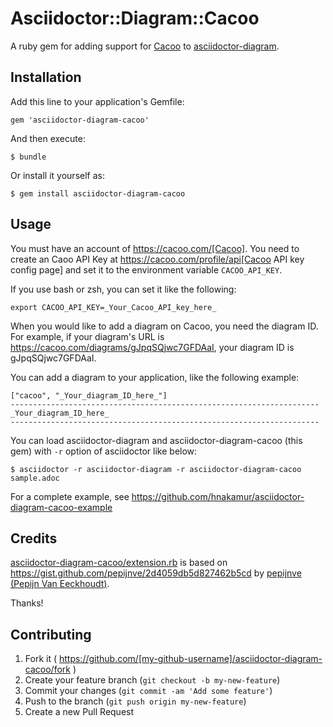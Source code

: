 # Asciidoctor::Diagram::Cacoo

A ruby gem for adding support for [Cacoo](https://cacoo.com) to [asciidoctor-diagram](https://github.com/asciidoctor/asciidoctor-diagram).

## Installation

Add this line to your application's Gemfile:

    gem 'asciidoctor-diagram-cacoo'

And then execute:

    $ bundle

Or install it yourself as:

    $ gem install asciidoctor-diagram-cacoo

## Usage

You must have an account of https://cacoo.com/[Cacoo].
You need to create an Caoo API Key at https://cacoo.com/profile/api[Cacoo API key config page]
and set it to the environment variable `CACOO_API_KEY`.

If you use bash or zsh, you can set it like the following:

```
export CACOO_API_KEY=_Your_Cacoo_API_key_here_
```


When you would like to add a diagram on Cacoo, you need the diagram ID.
For example, if your diagram's URL is https://cacoo.com/diagrams/gJpqSQjwc7GFDAaI,
your diagram ID is gJpqSQjwc7GFDAaI.

You can add a diagram to your application, like the following example:

```
["cacoo", "_Your_diagram_ID_here_"]
---------------------------------------------------------------------
_Your_diagram_ID_here_
---------------------------------------------------------------------
```

You can load asciidoctor-diagram and asciidoctor-diagram-cacoo (this gem) with `-r` option
of asciidoctor like below:

```
$ asciidoctor -r asciidoctor-diagram -r asciidoctor-diagram-cacoo sample.adoc
```

For a complete example, see https://github.com/hnakamur/asciidoctor-diagram-cacoo-example

## Credits

[asciidoctor-diagram-cacoo/extension.rb]( https://github.com/hnakamur/asciidoctor-diagram-cacoo/blob/master/lib/asciidoctor-diagram-cacoo/extension.rb ) is based on https://gist.github.com/pepijnve/2d4059db5d827462b5cd by [pepijnve (Pepijn Van Eeckhoudt)]( https://github.com/pepijnve ).

Thanks!

## Contributing

1. Fork it ( https://github.com/[my-github-username]/asciidoctor-diagram-cacoo/fork )
2. Create your feature branch (`git checkout -b my-new-feature`)
3. Commit your changes (`git commit -am 'Add some feature'`)
4. Push to the branch (`git push origin my-new-feature`)
5. Create a new Pull Request
